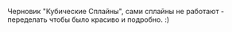 ﻿ Черновик "Кубические Сплайны", сами сплайны не работают - переделать чтобы было красиво и подробно. :)
